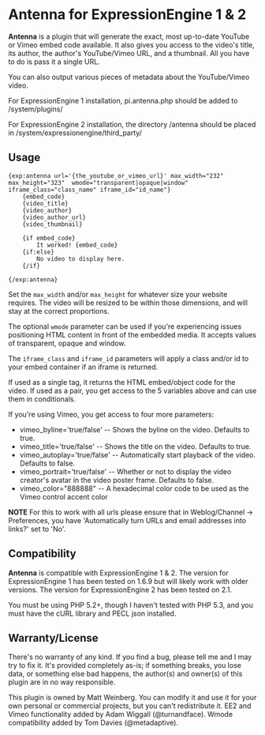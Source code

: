 Antenna for ExpressionEngine 1 & 2
========

**Antenna** is a plugin that will generate the exact, most up-to-date YouTube or Vimeo embed code available. It also gives you access to the video's title, its author, the author's YouTube/Vimeo URL, and a thumbnail. All you have to do is pass it a single URL. 

You can also output various pieces of metadata about the YouTube/Vimeo video.

For ExpressionEngine 1 installation, pi.antenna.php should be added to /system/plugins/

For ExpressionEngine 2 installation, the directory /antenna should be placed in /system/expressionengine/third_party/

Usage
-------

	{exp:antenna url='{the_youtube_or_vimeo_url}' max_width="232" max_height="323"  wmode="transparent|opaque|window" iframe_class="class_name" iframe_id="id_name"}
	    {embed_code}
	    {video_title}
	    {video_author}
	    {video_author_url}
	    {video_thumbnail}

	    {if embed_code}
	        It worked! {embed_code}
	    {if:else}
	        No video to display here.
	    {/if}

	{/exp:antenna}


Set the `max_width` and/or `max_height` for whatever size your website requires. The video will be resized to be within those dimensions, and will stay at the correct proportions.

The optional `wmode` parameter can be used if you're experiencing issues positioning HTML content in front of the embedded media. It accepts values of transparent, opaque and window.

The `iframe_class` and `iframe_id` parameters will apply a class and/or id to your embed container if an iframe is returned.

If used as a single tag, it returns the HTML embed/object code for the video. If used as a pair, you get access to the 5 variables above and can use them in conditionals.

If you're using Vimeo, you get access to four more parameters:

- vimeo_byline='true/false' -- Shows the byline on the video. Defaults to true.
- vimeo_title='true/false' -- Shows the title on the video. Defaults to true.
- vimeo_autoplay='true/false' -- Automatically start playback of the video. Defaults to false.
- vimeo_portrait='true/false' -- Whether or not to display the video creator's avatar in the video poster frame. Defaults to false.
- vimeo_color="888888" -- A hexadecimal color code to be used as the Vimeo control accent color

**NOTE** For this to work with all urls please ensure that in Weblog/Channel -> Preferences, you have 'Automatically turn URLs and email addresses into links?' set to 'No'. 

Compatibility
-------

**Antenna** is compatible with ExpressionEngine 1 & 2. The version for ExpressionEngine 1 has been tested on 1.6.9 but will likely work with older versions. The version for ExpressionEngine 2 has been tested on 2.1.

You must be using PHP 5.2+, though I haven't tested with PHP 5.3, and you must have the cURL library and PECL json installed.

Warranty/License
-------

There's no warranty of any kind. If you find a bug, please tell me and I may try to fix it. It's provided completely as-is; if something breaks, you lose data, or something else bad happens, the author(s) and owner(s) of this plugin are in no way responsible.

This plugin is owned by Matt Weinberg. You can modify it and use it for your own personal or commercial projects, but you can't redistribute it. EE2 and Vimeo functionality added by Adam Wiggall (@turnandface). Wmode compatibility added by Tom Davies (@metadaptive).
